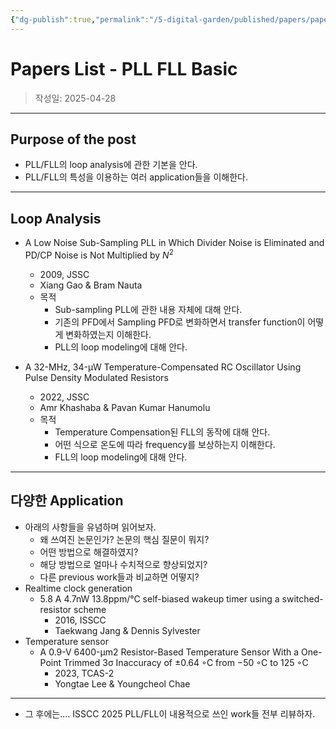 ```yaml
---
{"dg-publish":true,"permalink":"/5-digital-garden/published/papers/papers-list-pll-fll-basic/","created":"2025-05-04T13:25:20.507+09:00"}
---
```



# Papers List - PLL FLL Basic

> 작성일: 2025-04-28

----
## Purpose of the post
- PLL/FLL의 loop analysis에 관한 기본을 안다.
- PLL/FLL의 특성을 이용하는 여러 application들을 이해한다.


----
## Loop Analysis
- A Low Noise Sub-Sampling PLL in Which Divider Noise is Eliminated and PD/CP Noise is Not Multiplied by $N^{2}$
	- 2009, JSSC
	- Xiang Gao & Bram Nauta
	- 목적
		- Sub-sampling PLL에 관한 내용 자체에 대해 안다.
		- 기존의 PFD에서 Sampling PFD로 변화하면서 transfer function이 어떻게 변화하였는지 이해한다.
		- PLL의 loop modeling에 대해 안다.

- A 32-MHz, 34-μW Temperature-Compensated RC Oscillator Using Pulse Density Modulated Resistors
	- 2022, JSSC
	- Amr Khashaba & Pavan Kumar Hanumolu
	- 목적
		- Temperature Compensation된 FLL의 동작에 대해 안다.
		- 어떤 식으로 온도에 따라 frequency를 보상하는지 이해한다.
		- FLL의 loop modeling에 대해 안다.

----------------
## 다양한 Application 
- 아래의 사항들을 유념하며 읽어보자.
	- 왜 쓰여진 논문인가? 논문의 핵심 질문이 뭐지?
	- 어떤 방법으로 해결하였지?
	- 해당 방법으로 얼마나 수치적으로 향상되었지?
	- 다른 previous work들과 비교하면 어떻지?
- Realtime clock generation
	- 5.8 A 4.7nW 13.8ppm/°C self-biased wakeup timer using a switched-resistor scheme
		- 2016, ISSCC
		- Taekwang Jang & Dennis Sylvester
- Temperature sensor
	- A 0.9-V 6400-μm2 Resistor-Based Temperature Sensor With a One-Point Trimmed 3σ Inaccuracy of ±0.64 ◦C from −50 ◦C to 125 ◦C
		- 2023, TCAS-2
		- Yongtae Lee & Youngcheol Chae

---------------------------------
- 그 후에는.... ISSCC 2025 PLL/FLL이 내용적으로 쓰인 work들 전부 리뷰하자.